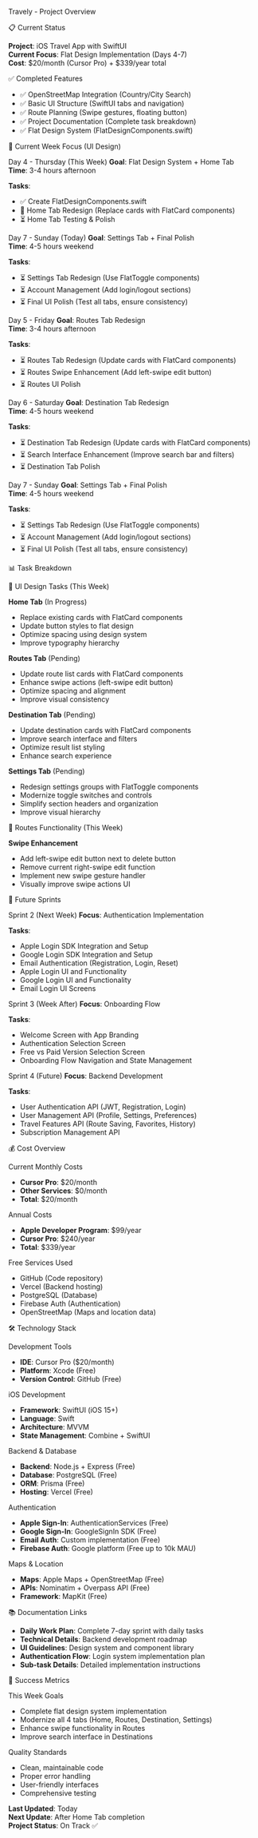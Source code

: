 Travely - Project Overview

📋 Current Status

**Project**: iOS Travel App with SwiftUI  
**Current Focus**: Flat Design Implementation (Days 4-7)  
**Cost**: $20/month (Cursor Pro) + $339/year total  

✅ Completed Features

- ✅ OpenStreetMap Integration (Country/City Search)
- ✅ Basic UI Structure (SwiftUI tabs and navigation)
- ✅ Route Planning (Swipe gestures, floating button)
- ✅ Project Documentation (Complete task breakdown)
- ✅ Flat Design System (FlatDesignComponents.swift)

🎯 Current Week Focus (UI Design)

Day 4 - Thursday (This Week)
**Goal**: Flat Design System + Home Tab  
**Time**: 3-4 hours afternoon

**Tasks**:
- ✅ Create FlatDesignComponents.swift
- 🔄 Home Tab Redesign (Replace cards with FlatCard components)
- ⏳ Home Tab Testing & Polish

Day 7 - Sunday (Today)
**Goal**: Settings Tab + Final Polish  
**Time**: 4-5 hours weekend

**Tasks**:
- ⏳ Settings Tab Redesign (Use FlatToggle components)
- ⏳ Account Management (Add login/logout sections)
- ⏳ Final UI Polish (Test all tabs, ensure consistency)

Day 5 - Friday
**Goal**: Routes Tab Redesign  
**Time**: 3-4 hours afternoon

**Tasks**:
- ⏳ Routes Tab Redesign (Update cards with FlatCard components)
- ⏳ Routes Swipe Enhancement (Add left-swipe edit button)
- ⏳ Routes UI Polish

Day 6 - Saturday
**Goal**: Destination Tab Redesign  
**Time**: 4-5 hours weekend

**Tasks**:
- ⏳ Destination Tab Redesign (Update cards with FlatCard components)
- ⏳ Search Interface Enhancement (Improve search bar and filters)
- ⏳ Destination Tab Polish

Day 7 - Sunday
**Goal**: Settings Tab + Final Polish  
**Time**: 4-5 hours weekend

**Tasks**:
- ⏳ Settings Tab Redesign (Use FlatToggle components)
- ⏳ Account Management (Add login/logout sections)
- ⏳ Final UI Polish (Test all tabs, ensure consistency)

📊 Task Breakdown

🎨 UI Design Tasks (This Week)

**Home Tab** (In Progress)
- Replace existing cards with FlatCard components
- Update button styles to flat design
- Optimize spacing using design system
- Improve typography hierarchy

**Routes Tab** (Pending)
- Update route list cards with FlatCard components
- Enhance swipe actions (left-swipe edit button)
- Optimize spacing and alignment
- Improve visual consistency

**Destination Tab** (Pending)
- Update destination cards with FlatCard components
- Improve search interface and filters
- Optimize result list styling
- Enhance search experience

**Settings Tab** (Pending)
- Redesign settings groups with FlatToggle components
- Modernize toggle switches and controls
- Simplify section headers and organization
- Improve visual hierarchy

🔄 Routes Functionality (This Week)

**Swipe Enhancement**
- Add left-swipe edit button next to delete button
- Remove current right-swipe edit function
- Implement new swipe gesture handler
- Visually improve swipe actions UI

🚀 Future Sprints

Sprint 2 (Next Week)
**Focus**: Authentication Implementation

**Tasks**:
- Apple Login SDK Integration and Setup
- Google Login SDK Integration and Setup
- Email Authentication (Registration, Login, Reset)
- Apple Login UI and Functionality
- Google Login UI and Functionality
- Email Login UI Screens

Sprint 3 (Week After)
**Focus**: Onboarding Flow

**Tasks**:
- Welcome Screen with App Branding
- Authentication Selection Screen
- Free vs Paid Version Selection Screen
- Onboarding Flow Navigation and State Management

Sprint 4 (Future)
**Focus**: Backend Development

**Tasks**:
- User Authentication API (JWT, Registration, Login)
- User Management API (Profile, Settings, Preferences)
- Travel Features API (Route Saving, Favorites, History)
- Subscription Management API

💰 Cost Overview

Current Monthly Costs
- **Cursor Pro**: $20/month
- **Other Services**: $0/month
- **Total**: $20/month

Annual Costs
- **Apple Developer Program**: $99/year
- **Cursor Pro**: $240/year
- **Total**: $339/year

Free Services Used
- GitHub (Code repository)
- Vercel (Backend hosting)
- PostgreSQL (Database)
- Firebase Auth (Authentication)
- OpenStreetMap (Maps and location data)

🛠 Technology Stack

Development Tools
- **IDE**: Cursor Pro ($20/month)
- **Platform**: Xcode (Free)
- **Version Control**: GitHub (Free)

iOS Development
- **Framework**: SwiftUI (iOS 15+)
- **Language**: Swift
- **Architecture**: MVVM
- **State Management**: Combine + SwiftUI

Backend & Database
- **Backend**: Node.js + Express (Free)
- **Database**: PostgreSQL (Free)
- **ORM**: Prisma (Free)
- **Hosting**: Vercel (Free)

Authentication
- **Apple Sign-In**: AuthenticationServices (Free)
- **Google Sign-In**: GoogleSignIn SDK (Free)
- **Email Auth**: Custom implementation (Free)
- **Firebase Auth**: Google platform (Free up to 10k MAU)

Maps & Location
- **Maps**: Apple Maps + OpenStreetMap (Free)
- **APIs**: Nominatim + Overpass API (Free)
- **Framework**: MapKit (Free)

📚 Documentation Links

- **Daily Work Plan**: Complete 7-day sprint with daily tasks
- **Technical Details**: Backend development roadmap
- **UI Guidelines**: Design system and component library
- **Authentication Flow**: Login system implementation plan
- **Sub-task Details**: Detailed implementation instructions

🎯 Success Metrics

This Week Goals
- Complete flat design system implementation
- Modernize all 4 tabs (Home, Routes, Destination, Settings)
- Enhance swipe functionality in Routes
- Improve search interface in Destinations

Quality Standards
- Clean, maintainable code
- Proper error handling
- User-friendly interfaces
- Comprehensive testing

**Last Updated**: Today  
**Next Update**: After Home Tab completion  
**Project Status**: On Track ✅

